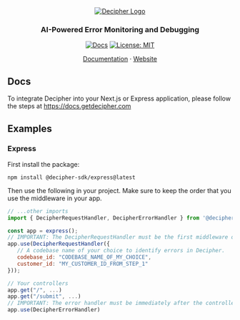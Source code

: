 <div align="center">

<picture>
  <source media="(prefers-color-scheme: dark)" srcset="https://framerusercontent.com/images/5m32ARh2jqZzo3fXEjXSG0jYFM.png?scale-down-to=200">
  <source media="(prefers-color-scheme: light)" srcset="https://framerusercontent.com/images/5m32ARh2jqZzo3fXEjXSG0jYFM.png?scale-down-to=200">
  <a href ="https://getdecipher.com">
	  <img alt="Decipher Logo" src="https://framerusercontent.com/images/5m32ARh2jqZzo3fXEjXSG0jYFM.png?scale-down-to=200">
  </a>
</picture>

### AI-Powered Error Monitoring and Debugging

[![Docs](https://img.shields.io/badge/docs-docs.getdecipher.com-3F16E4)](https://docs.getdecipher.com) [![License: MIT](https://img.shields.io/badge/License-MIT-purple.svg)](https://opensource.org/licenses/MIT)

  <p align="center">
    <a href="https://docs.getdecipher.com">Documentation</a>
    ·
    <a href="https://getdecipher.com">Website</a>
  </p>

</div>

## Docs

To integrate Decipher into your Next.js or Express application, please follow the steps at https://docs.getdecipher.com

## Examples

### Express

First install the package:

```
npm install @decipher-sdk/express@latest
```

Then use the following in your project. Make sure to keep the order that you use the middleware in your app.

```javascript
// ...other imports
import { DecipherRequestHandler, DecipherErrorHandler } from '@decipher-sdk/express';

const app = express();
// IMPORTANT: The DecipherRequestHandler must be the first middleware on the app.
app.use(DecipherRequestHandler({
   // A codebase name of your choice to identify errors in Decipher.
   codebase_id: "CODEBASE_NAME_OF_MY_CHOICE",
   customer_id: "MY_CUSTOMER_ID_FROM_STEP_1"
}));

// Your controllers
app.get("/", ...)
app.get("/submit", ...)
// IMPORTANT: The error handler must be immediately after the controllers.
app.use(DecipherErrorHandler)
```
